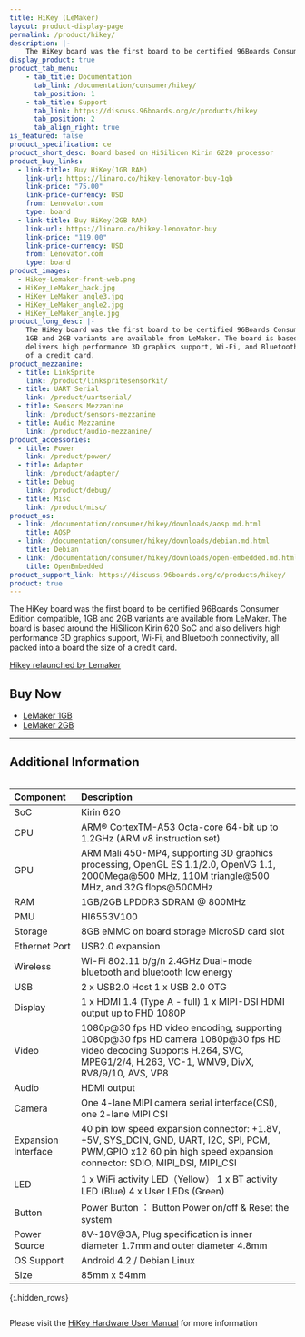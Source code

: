 ```yaml
---
title: HiKey (LeMaker)
layout: product-display-page
permalink: /product/hikey/
description: |-
    The HiKey board was the first board to be certified 96Boards Consumer Edition compatible,  1GB and 2GB variants are available from LeMaker. The board is based around the HiSilicon Kirin 620  SoC and also delivers high performance 3D graphics support, Wi-Fi, and Bluetooth connectivity, all packed into a board the size of a credit card.
display_product: true
product_tab_menu:
    - tab_title: Documentation
      tab_link: /documentation/consumer/hikey/
      tab_position: 1
    - tab_title: Support
      tab_link: https://discuss.96boards.org/c/products/hikey
      tab_position: 2
      tab_align_right: true
is_featured: false
product_specification: ce
product_short_desc: Board based on HiSilicon Kirin 6220 processor
product_buy_links:
  - link-title: Buy HiKey(1GB RAM)
    link-url: https://linaro.co/hikey-lenovator-buy-1gb
    link-price: "75.00"
    link-price-currency: USD
    from: Lenovator.com
    type: board
  - link-title: Buy HiKey(2GB RAM)
    link-url: https://linaro.co/hikey-lenovator-buy
    link-price: "119.00"
    link-price-currency: USD
    from: Lenovator.com
    type: board
product_images:
  - Hikey-Lemaker-front-web.png
  - HiKey_LeMaker_back.jpg
  - HiKey_LeMaker_angle3.jpg
  - HiKey_LeMaker_angle2.jpg
  - HiKey_LeMaker_angle.jpg
product_long_desc: |-
    The HiKey board was the first board to be certified 96Boards Consumer Edition compatible,
    1GB and 2GB variants are available from LeMaker. The board is based around the HiSilicon Kirin 620  SoC and also
    delivers high performance 3D graphics support, Wi-Fi, and Bluetooth connectivity, all packed into a board the size
    of a credit card.
product_mezzanine:
  - title: LinkSprite
    link: /product/linkspritesensorkit/
  - title: UART Serial
    link: /product/uartserial/
  - title: Sensors Mezzanine
    link: /product/sensors-mezzanine
  - title: Audio Mezzanine
    link: /product/audio-mezzanine/
product_accessories:
  - title: Power
    link: /product/power/
  - title: Adapter
    link: /product/adapter/
  - title: Debug
    link: /product/debug/
  - title: Misc
    link: /product/misc/
product_os:
  - link: /documentation/consumer/hikey/downloads/aosp.md.html
    title: AOSP
  - link: /documentation/consumer/hikey/downloads/debian.md.html
    title: Debian
  - link: /documentation/consumer/hikey/downloads/open-embedded.md.html
    title: OpenEmbedded
product_support_link: https://discuss.96boards.org/c/products/hikey/
product: true
---
```

The HiKey board was the first board to be certified 96Boards Consumer Edition compatible,  1GB and 2GB variants are available from LeMaker. The board is based
around the HiSilicon Kirin 620  SoC and also delivers high performance 3D graphics support, Wi-Fi, and Bluetooth connectivity, all packed into a board the size
of a credit card.

[Hikey relaunched by Lemaker](http://www.lemaker.org/page/hikey.html)

## Buy Now

- [LeMaker 1GB](http://linaro.co/hikey-lenovator-buy-1gb)
- [LeMaker 2GB](http://linaro.co/hikey-lenovator-buy)

***

## Additional Information
<div style="overflow-x:scroll;" markdown="1">


|   Component          |   Description                                                                                    |
|:---------------------|:-------------------------------------------------------------------------------------------------|
|  SoC                 | Kirin 620                                                                                        |
|  CPU                 | ARM® CortexTM-A53 Octa-core 64-bit up to 1.2GHz (ARM v8 instruction set)                         |
|  GPU                 | ARM Mali 450-MP4, supporting 3D graphics processing, OpenGL ES 1.1/2.0, OpenVG 1.1, 2000Mega@500 MHz, 110M triangle@500 MHz, and 32G flops@500MHz                                                                                    |
|  RAM                 | 1GB/2GB LPDDR3 SDRAM @ 800MHz                                                                    |
|  PMU                 | HI6553V100                                                                                       |
|  Storage             | 8GB eMMC on board storage MicroSD card slot	                                                     |
|  Ethernet Port       | USB2.0 expansion                                                                                 |
|  Wireless            | Wi-Fi 802.11 b/g/n 2.4GHz Dual-mode bluetooth and bluetooth low energy                           |
|  USB                 | 2 x USB2.0 Host 1 x USB 2.0 OTG                                                                  |
|  Display             | 1 x HDMI 1.4 (Type A - full) 1 x MIPI-DSI HDMI output up to FHD 1080P                            |
|  Video               | 1080p@30 fps HD video encoding, supporting 1080p@30 fps HD camera 1080p@30 fps HD video decoding Supports H.264, SVC, MPEG1/2/4, H.263, VC-1, WMV9, DivX, RV8/9/10, AVS, VP8                                                        |
|  Audio               | HDMI output                                                                                      |
|  Camera              | One 4-lane MIPI camera serial interface(CSI), one 2-lane MIPI CSI                                |
|  Expansion Interface | 40 pin low speed expansion connector: +1.8V, +5V, SYS_DCIN, GND, UART, I2C, SPI, PCM, PWM,GPIO x12 60 pin high speed expansion connector:   SDIO, MIPI_DSI, MIPI_CSI                                                                |
|  LED                 | 1 x WiFi activity LED（Yellow） 1 x BT  activity LED (Blue) 4 x User LEDs (Green)                |
|  Button              | Power Button ： Button Power on/off & Reset the system                                           |
|  Power Source        | 8V~18V@3A, Plug specification is inner diameter 1.7mm and outer diameter 4.8mm                   |
|  OS Support          | Android 4.2 / Debian Linux                                                                       |
|  Size                | 85mm x 54mm                                                                                      |
{:.hidden_rows}

</div>

Please visit the [HiKey Hardware User Manual](https://github.com/96boards/documentation/blob/master/consumer/hikey/hardware-docs/hardware-user-manual.md) for more information
